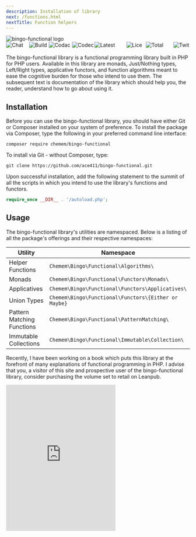 ```yaml
---
description: Installation of library
next: /functions.html
nextTitle: Function helpers
---
```

<img src="bingo-functional-logo.png" alt="bingo-functional logo">

<div style="display: inline-flex; flex-flow: row; height: 20px; flex-wrap: nowrap; margin: 0; padding: 0;">
    <img alt="Chat on Gitter" style="max-width: 105px; margin-right: 2px;" onClick="location.href='https://gitter.im/bingo-functional/Lobby'" src="https://badges.gitter.im/bingo-functional/Lobby.svg">
    <img alt="Build Status" style="max-width: 105px; margin-left: 2px;" onClick="location.href='https://travis-ci.org/ace411/bingo-functional'" src="https://travis-ci.org/ace411/bingo-functional.svg?branch=master" />
    <img alt="Codacy Badge" style="max-width: 105px; margin-left: 2px;" onClick="location.href='https://www.codacy.com/app/ace411/bingo-functional?utm_source=github.com&utm_medium=referral&utm_content=ace411/bingo-functional&utm_campaign=badger'" src="https://api.codacy.com/project/badge/Grade/7c30c744fd0142d58dd210fd961ea842">
    <img alt="Codecov" style="max-width: 105px; margin-left: 2px;" onClick="location.href='https://codecov.io/gh/ace411/bingo-functional'" src="https://codecov.io/gh/ace411/bingo-functional/branch/master/graph/badge.svg">
    <img alt="Latest Stable Version" style="max-width: 105px; margin-left: 2px;" onClick="location.href='https://packagist.org/packages/chemem/bingo-functional'" src="https://poser.pugx.org/chemem/bingo-functional/v/stable">
    <img alt="License" style="max-width: 105px; margin-left: 2px;" onClick="location.href='https://packagist.org/packages/chemem/bingo-functional'" src="https://poser.pugx.org/chemem/bingo-functional/license">
    <img alt="Total Downloads" style="max-width: 105px; margin-left: 2px;" onClick="location.href='https://packagist.org/packages/chemem/bingo-functional'" src="https://poser.pugx.org/chemem/bingo-functional/downloads">
    <img alt="Twitter" style="max-width: 105px; margin-left: 2px;" onClick="location.href='https://twitter.com/intent/tweet?text=Wow:&url=https%3A%2F%2Fgithub.com%2Face411%2Fbingo-functional'" src="https://img.shields.io/twitter/url/https/github.com/ace411/bingo-functional.svg?style=social">
</div>

The bingo-functional library is a functional programming library built in PHP for PHP users. Available in this library are monads, Just/Nothing types, Left/Right types, applicative functors, and function algorithms meant to ease the cognitive burden for those who intend to use them. The subsequent text is documentation of the library which should help you, the reader, understand how to go about using it.

## Installation

Before you can use the bingo-functional library, you should have either Git or Composer installed on your system of preference. To install the package via Composer, type the following in your preferred command line interface:

```
composer require chemem/bingo-functional
```

To install via Git - without Composer, type:

```
git clone https://github.com/ace411/bingo-functional.git
```

Upon successful installation, add the following statement to the summit of all the scripts in which you intend to use the library's functions and functors.

```php
require_once __DIR__ . '/autoload.php';
```

## Usage

The bingo-functional library's utilities are namespaced. Below is a listing of all the package's offerings and their respective namespaces:

| Utility                    | Namespace |
|----------------------------|----------------------------------------------------------|
| Helper Functions           | ```Chemem\Bingo\Functional\Algorithms\```                |
| Monads                     | ```Chemem\Bingo\Functional\Functors\Monads\```           |
| Applicatives               | ```Chemem\Bingo\Functional\Functors\Applicatives\```     |
| Union Types                | ```Chemem\Bingo\Functional\Functors\{Either or Maybe}``` | 
| Pattern Matching Functions | ```Chemem\Bingo\Functional\PatternMatching\```           |
| Immutable Collections      | ```Chemem\Bingo\Functional\Immutable\Collection\```       |

Recently, I have been working on a book which puts this library at the forefront of many explanations of functional programming in PHP. I advise that you, a visitor of this site and prospective user of the bingo-functional library, consider purchasing the volume set to retail on Leanpub.
<iframe height="400" src='https://leanpub.com/functionalprogramminginphp/embed' frameborder='0' allowtransparency='true'></iframe>
  

